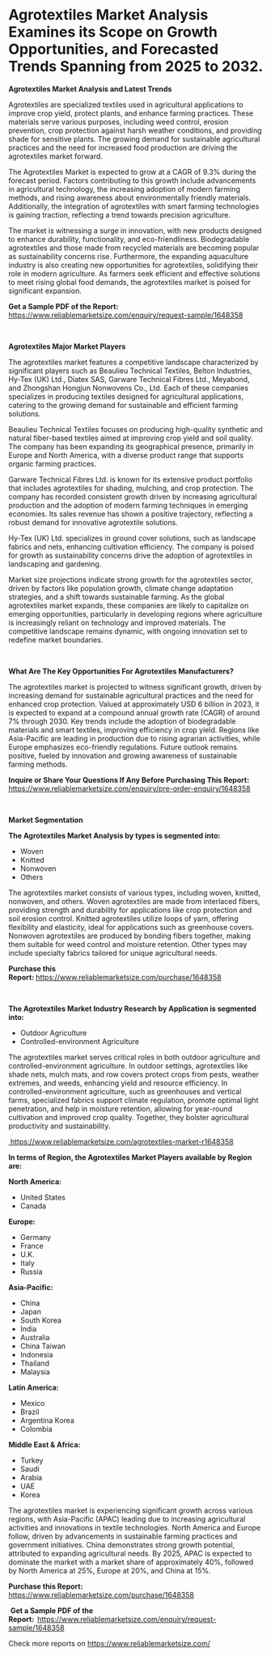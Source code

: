 <p><h1>Agrotextiles Market Analysis Examines its Scope on Growth Opportunities, and Forecasted Trends Spanning from 2025 to 2032.</h1></p><p><strong>Agrotextiles Market Analysis and Latest Trends</strong></p>
<p><p>Agrotextiles are specialized textiles used in agricultural applications to improve crop yield, protect plants, and enhance farming practices. These materials serve various purposes, including weed control, erosion prevention, crop protection against harsh weather conditions, and providing shade for sensitive plants. The growing demand for sustainable agricultural practices and the need for increased food production are driving the agrotextiles market forward.</p><p>The Agrotextiles Market is expected to grow at a CAGR of 9.3% during the forecast period. Factors contributing to this growth include advancements in agricultural technology, the increasing adoption of modern farming methods, and rising awareness about environmentally friendly materials. Additionally, the integration of agrotextiles with smart farming technologies is gaining traction, reflecting a trend towards precision agriculture.</p><p>The market is witnessing a surge in innovation, with new products designed to enhance durability, functionality, and eco-friendliness. Biodegradable agrotextiles and those made from recycled materials are becoming popular as sustainability concerns rise. Furthermore, the expanding aquaculture industry is also creating new opportunities for agrotextiles, solidifying their role in modern agriculture. As farmers seek efficient and effective solutions to meet rising global food demands, the agrotextiles market is poised for significant expansion.</p></p>
<p><strong>Get a Sample PDF of the Report:&nbsp;</strong> <a href="https://www.reliablemarketsize.com/enquiry/request-sample/1648358?utm_campaign=2442&utm_medium=2&utm_source=Github&utm_content=ia&utm_term=30032025&utm_id=agrotextiles">https://www.reliablemarketsize.com/enquiry/request-sample/1648358</a></p>
<p>&nbsp;</p>
<p><strong>Agrotextiles Major Market Players</strong></p>
<p><p>The agrotextiles market features a competitive landscape characterized by significant players such as Beaulieu Technical Textiles, Belton Industries, Hy-Tex (UK) Ltd., Diatex SAS, Garware Technical Fibres Ltd., Meyabond, and Zhongshan Hongjun Nonwovens Co., Ltd. Each of these companies specializes in producing textiles designed for agricultural applications, catering to the growing demand for sustainable and efficient farming solutions.</p><p>Beaulieu Technical Textiles focuses on producing high-quality synthetic and natural fiber-based textiles aimed at improving crop yield and soil quality. The company has been expanding its geographical presence, primarily in Europe and North America, with a diverse product range that supports organic farming practices.</p><p>Garware Technical Fibres Ltd. is known for its extensive product portfolio that includes agrotextiles for shading, mulching, and crop protection. The company has recorded consistent growth driven by increasing agricultural production and the adoption of modern farming techniques in emerging economies. Its sales revenue has shown a positive trajectory, reflecting a robust demand for innovative agrotextile solutions.</p><p>Hy-Tex (UK) Ltd. specializes in ground cover solutions, such as landscape fabrics and nets, enhancing cultivation efficiency. The company is poised for growth as sustainability concerns drive the adoption of agrotextiles in landscaping and gardening.</p><p>Market size projections indicate strong growth for the agrotextiles sector, driven by factors like population growth, climate change adaptation strategies, and a shift towards sustainable farming. As the global agrotextiles market expands, these companies are likely to capitalize on emerging opportunities, particularly in developing regions where agriculture is increasingly reliant on technology and improved materials. The competitive landscape remains dynamic, with ongoing innovation set to redefine market boundaries.</p></p>
<p>&nbsp;</p>
<p><strong>What Are The Key Opportunities For Agrotextiles Manufacturers?</strong></p>
<p><p>The agrotextiles market is projected to witness significant growth, driven by increasing demand for sustainable agricultural practices and the need for enhanced crop protection. Valued at approximately USD 6 billion in 2023, it is expected to expand at a compound annual growth rate (CAGR) of around 7% through 2030. Key trends include the adoption of biodegradable materials and smart textiles, improving efficiency in crop yield. Regions like Asia-Pacific are leading in production due to rising agrarian activities, while Europe emphasizes eco-friendly regulations. Future outlook remains positive, fueled by innovation and growing awareness of sustainable farming methods.</p></p>
<p><strong>Inquire or Share Your Questions If Any Before Purchasing This Report:</strong> <a href="https://www.reliablemarketsize.com/enquiry/pre-order-enquiry/1648358?utm_campaign=2442&utm_medium=2&utm_source=Github&utm_content=ia&utm_term=30032025&utm_id=agrotextiles">https://www.reliablemarketsize.com/enquiry/pre-order-enquiry/1648358</a></p>
<p>&nbsp;</p>
<p><strong>Market Segmentation</strong></p>
<p><strong>The Agrotextiles Market Analysis by types is segmented into:</strong></p>
<p><ul><li>Woven</li><li>Knitted</li><li>Nonwoven</li><li>Others</li></ul></p>
<p><p>The agrotextiles market consists of various types, including woven, knitted, nonwoven, and others. Woven agrotextiles are made from interlaced fibers, providing strength and durability for applications like crop protection and soil erosion control. Knitted agrotextiles utilize loops of yarn, offering flexibility and elasticity, ideal for applications such as greenhouse covers. Nonwoven agrotextiles are produced by bonding fibers together, making them suitable for weed control and moisture retention. Other types may include specialty fabrics tailored for unique agricultural needs.</p></p>
<p><strong>Purchase this Report:&nbsp;</strong><a href="https://www.reliablemarketsize.com/purchase/1648358?utm_campaign=2442&utm_medium=2&utm_source=Github&utm_content=ia&utm_term=30032025&utm_id=agrotextiles">https://www.reliablemarketsize.com/purchase/1648358</a></p>
<p>&nbsp;</p>
<p><strong>The Agrotextiles Market Industry Research by Application is segmented into:</strong></p>
<p><ul><li>Outdoor Agriculture</li><li>Controlled-environment Agriculture</li></ul></p>
<p><p>The agrotextiles market serves critical roles in both outdoor agriculture and controlled-environment agriculture. In outdoor settings, agrotextiles like shade nets, mulch mats, and row covers protect crops from pests, weather extremes, and weeds, enhancing yield and resource efficiency. In controlled-environment agriculture, such as greenhouses and vertical farms, specialized fabrics support climate regulation, promote optimal light penetration, and help in moisture retention, allowing for year-round cultivation and improved crop quality. Together, they bolster agricultural productivity and sustainability.</p></p>
<p><a href="https://www.reliablemarketsize.com/agrotextiles-market-r1648358?utm_campaign=2442&utm_medium=2&utm_source=Github&utm_content=ia&utm_term=30032025&utm_id=agrotextiles">&nbsp;https://www.reliablemarketsize.com/agrotextiles-market-r1648358</a></p>
<p><strong>In terms of Region, the Agrotextiles Market Players available by Region are:</strong></p>
<p>
    <p> <strong> North America: </strong>
        <ul>
            <li>United States</li>
            <li>Canada</li>
        </ul>
        </p> 
    <p> <strong> Europe: </strong>
        <ul>
            <li>Germany</li>
            <li>France</li>
            <li>U.K.</li>
            <li>Italy</li>
            <li>Russia</li>
        </ul>
        </p> 
    <p> <strong> Asia-Pacific: </strong>
        <ul>
            <li>China</li>
            <li>Japan</li>
            <li>South Korea</li>
            <li>India</li>
            <li>Australia</li>
            <li>China Taiwan</li>
            <li>Indonesia</li>
            <li>Thailand</li>
            <li>Malaysia</li>
        </ul>
        </p> 
    <p> <strong> Latin America: </strong>
        <ul>
            <li>Mexico</li>
            <li>Brazil</li>
            <li>Argentina Korea</li>
            <li>Colombia</li>
        </ul>
        </p> 
    <p> <strong> Middle East & Africa: </strong>
        <ul>
            <li>Turkey</li>
            <li>Saudi</li>
            <li>Arabia</li>
            <li>UAE</li>
            <li>Korea</li>
        </ul>
    </p>
    </p>
<p><p>The agrotextiles market is experiencing significant growth across various regions, with Asia-Pacific (APAC) leading due to increasing agricultural activities and innovations in textile technologies. North America and Europe follow, driven by advancements in sustainable farming practices and government initiatives. China demonstrates strong growth potential, attributed to expanding agricultural needs. By 2025, APAC is expected to dominate the market with a market share of approximately 40%, followed by North America at 25%, Europe at 20%, and China at 15%.</p></p>
<p><strong>Purchase this Report: </strong><a href="https://www.reliablemarketsize.com/purchase/1648358?utm_campaign=2442&utm_medium=2&utm_source=Github&utm_content=ia&utm_term=30032025&utm_id=agrotextiles">https://www.reliablemarketsize.com/purchase/1648358</a></p>
<p>&nbsp;<strong>Get a Sample PDF of the Report:&nbsp;&nbsp;</strong><a href="https://www.reliablemarketsize.com/enquiry/request-sample/1648358?utm_campaign=2442&utm_medium=2&utm_source=Github&utm_content=ia&utm_term=30032025&utm_id=agrotextiles">https://www.reliablemarketsize.com/enquiry/request-sample/1648358</a></p>
<p><strong></strong></p>
<p>Check more reports on <a href="https://www.reliablemarketsize.com/?utm_campaign=2442&utm_medium=2&utm_source=Github&utm_content=ia&utm_term=30032025&utm_id=agrotextiles">https://www.reliablemarketsize.com/</a></p>
